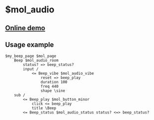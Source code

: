 # $mol_audio

## [Online demo](https://mol.hyoo.ru/#!section=demos/readme/demo=mol_audio_demo_vibe)

## Usage example

```
$my_beep_page $mol_page
	Beep $mol_audio_room
		status? => beep_status?
		input /
			<= Beep_vibe $mol_audio_vibe
				reset => beep_play
				duration 100
				freq 440
				shape \sine
	sub /
		<= Beep_play $mol_button_minor
			click <= beep_play
			title \Beep
		<= Beep_status $mol_audio_status status? <=> beep_status?
```
